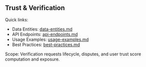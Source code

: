 ## Trust & Verification

Quick links:

- Data Entities: [data-entities.md](./data-entities.md)
- API Endpoints: [api-endpoints.md](./api-endpoints.md)
- Usage Examples: [usage-examples.md](./usage-examples.md)
- Best Practices: [best-practices.md](./best-practices.md)

Scope: Verification requests lifecycle, disputes, and user trust score computation and exposure.


